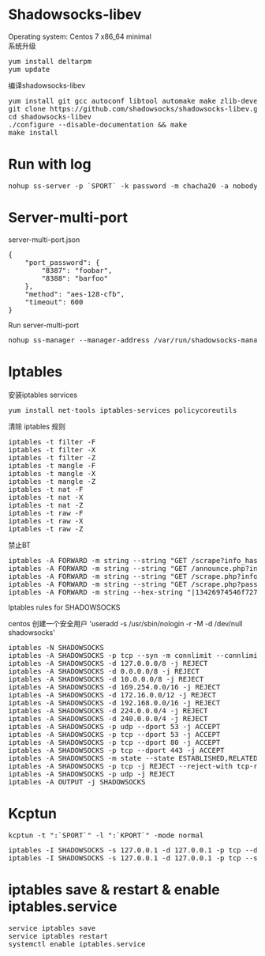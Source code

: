 # Shadowsocks-libev
Operating system:	Centos 7 x86_64 minimal  
系统升级
<pre>
yum install deltarpm
yum update 
</pre>
编译shadowsocks-libev
<pre>
yum install git gcc autoconf libtool automake make zlib-devel openssl-devel asciidoc xmlto 
git clone https://github.com/shadowsocks/shadowsocks-libev.git
cd shadowsocks-libev
./configure --disable-documentation && make
make install
</pre>

# Run with log
<pre>
nohup ss-server -p `SPORT` -k password -m chacha20 -a nobody -n 51200 -A -u -v >/tmp/443-$(date "+%Y%m%d_%H%M%S").log 2>&1 &
</pre>

# Server-multi-port

server-multi-port.json
<pre>
{
	"port_password": {
		"8387": "foobar",
		"8388": "barfoo"
	},
	"method": "aes-128-cfb",
	"timeout": 600
}
</pre>
Run server-multi-port
<pre>
nohup ss-manager --manager-address /var/run/shadowsocks-manager.sock -A -u -c "server-multi-port.json" &
</pre>
# Iptables
安装iptables services
<pre>
yum install net-tools iptables-services policycoreutils
</pre>
清除 iptables 规则
<pre>
iptables -t filter -F
iptables -t filter -X
iptables -t filter -Z
iptables -t mangle -F
iptables -t mangle -X
iptables -t mangle -Z
iptables -t nat -F
iptables -t nat -X
iptables -t nat -Z
iptables -t raw -F
iptables -t raw -X
iptables -t raw -Z
</pre>
禁止BT
<pre>
iptables -A FORWARD -m string --string "GET /scrape?info_hash=" --algo bm --to 65535 -j DROP
iptables -A FORWARD -m string --string "GET /announce.php?info_hash=" --algo bm --to 65535 -j DROP
iptables -A FORWARD -m string --string "GET /scrape.php?info_hash=" --algo bm --to 65535 -j DROP
iptables -A FORWARD -m string --string "GET /scrape.php?passkey=" --algo bm --to 65535 -j DROP
iptables -A FORWARD -m string --hex-string "|13426974546f7272656e742070726f746f636f6c|" --algo bm --to 65535 -j DROP
</pre>
Iptables rules for SHADOWSOCKS

centos 创建一个安全用户
'useradd -s /usr/sbin/nologin -r -M -d /dev/null shadowsocks'
<pre>
iptables -N SHADOWSOCKS
iptables -A SHADOWSOCKS -p tcp --syn -m connlimit --connlimit-above 32 -j REJECT --reject-with tcp-reset
iptables -A SHADOWSOCKS -d 127.0.0.0/8 -j REJECT
iptables -A SHADOWSOCKS -d 0.0.0.0/8 -j REJECT
iptables -A SHADOWSOCKS -d 10.0.0.0/8 -j REJECT
iptables -A SHADOWSOCKS -d 169.254.0.0/16 -j REJECT
iptables -A SHADOWSOCKS -d 172.16.0.0/12 -j REJECT
iptables -A SHADOWSOCKS -d 192.168.0.0/16 -j REJECT
iptables -A SHADOWSOCKS -d 224.0.0.0/4 -j REJECT
iptables -A SHADOWSOCKS -d 240.0.0.0/4 -j REJECT
iptables -A SHADOWSOCKS -p udp --dport 53 -j ACCEPT
iptables -A SHADOWSOCKS -p tcp --dport 53 -j ACCEPT
iptables -A SHADOWSOCKS -p tcp --dport 80 -j ACCEPT
iptables -A SHADOWSOCKS -p tcp --dport 443 -j ACCEPT
iptables -A SHADOWSOCKS -m state --state ESTABLISHED,RELATED -j ACCEPT
iptables -A SHADOWSOCKS -p tcp -j REJECT --reject-with tcp-reset
iptables -A SHADOWSOCKS -p udp -j REJECT
iptables -A OUTPUT -j SHADOWSOCKS
</pre>
# Kcptun
<pre>
kcptun -t ":`SPORT`" -l ":`KPORT`" -mode normal
</pre>
<pre>
iptables -I SHADOWSOCKS -s 127.0.0.1 -d 127.0.0.1 -p tcp --dport `SPORT`  -j ACCEPT
iptables -I SHADOWSOCKS -s 127.0.0.1 -d 127.0.0.1 -p tcp --sport `SPORT`  -j ACCEPT
</pre>
# iptables save & restart & enable iptables.service
<pre>
service iptables save
service iptables restart
systemctl enable iptables.service
</pre>

